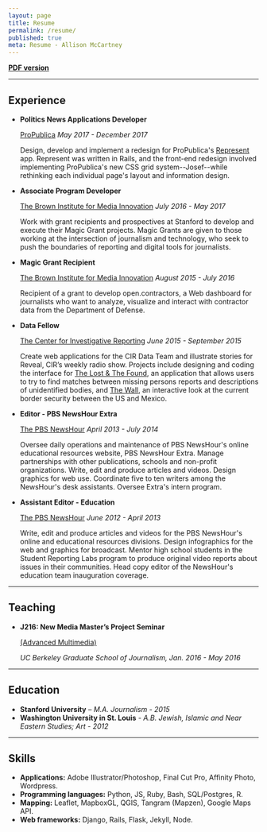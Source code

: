 ```yaml
---
layout: page
title: Resume
permalink: /resume/
published: true
meta: Resume - Allison McCartney
---
```


**[PDF version](/img/resume.pdf)**

___

## Experience

+   **Politics News Applications Developer**

    [ProPublica](http://propublica.org) *May 2017 - December 2017*  

    Design, develop and implement a redesign for ProPublica's [Represent](/news-apps/2017/10/15/represent.html) app. Represent was written in Rails, and the front-end redesign involved implementing ProPublica's new CSS grid system--Josef--while rethinking each individual page's layout and information design.

+   **Associate Program Developer**

    [The Brown Institute for Media Innovation](http://brown.stanford.edu) *July 2016 - May 2017*  

    Work with grant recipients and prospectives at Stanford to develop and execute their Magic Grant projects. Magic Grants are given to those working at the intersection of journalism and technology, who seek to push the boundaries of reporting and digital tools for journalists.

+   **Magic Grant Recipient**  

    [The Brown Institute for Media Innovation](http://brown.stanford.edu) *August 2015 - July 2016*  

    Recipient of a grant to develop open.contractors, a Web dashboard for journalists who want to analyze, visualize and interact with contractor data from the Department of Defense.

+   **Data Fellow**  

    [The Center for Investigative Reporting](https://www.revealnews.org/) *June 2015 - September 2015*  

    Create web applications for the CIR Data Team and illustrate stories for Reveal, CIR’s weekly radio show. Projects include designing and coding the interface for [The Lost & The Found](/news-apps/2017/09/12/lost-and-found.html), an application that allows users to try to find matches between missing persons reports and descriptions of unidentified bodies, and [The Wall](/news-apps/2017/08/12/the-wall.html), an interactive look at the current border security between the US and Mexico. 

+   **Editor - PBS NewsHour Extra**  

    [The PBS NewsHour](http://www.pbs.org/newshour/extra) *April 2013 - July 2014*  

    Oversee daily operations and maintenance of PBS NewsHour's online educational resources website, PBS NewsHour Extra. Manage partnerships with other publications, schools and non-profit organizations. Write, edit and produce articles and videos. Design graphics for web use. Coordinate five to ten writers among the NewsHour's desk assistants. Oversee Extra's intern program.

+   **Assistant Editor - Education**  

    [The PBS NewsHour](http://www.pbs.org/newshour/) *June 2012 - April 2013*  

    Write, edit and produce articles and videos for the PBS NewsHour's online and educational resources divisions. Design infographics for the web and graphics for broadcast. Mentor high school students in the Student Reporting Labs program to produce original video reports about issues in their communities. Head copy editor of the NewsHour's education team inauguration coverage.

___

## Teaching

+   **J216: New Media Master’s Project Seminar**  

    [(Advanced Multimedia)](https://journalism.berkeley.edu/curriculum/newmedia/)  

    *UC Berkeley Graduate School of Journalism, Jan. 2016 - May 2016*

___

## Education  

+   **Stanford University** – *M.A. Journalism - 2015*
+   **Washington University in St. Louis** - *A.B. Jewish, Islamic and Near Eastern Studies; Art - 2012*

___

## Skills

+   **Applications:** Adobe Illustrator/Photoshop, Final Cut Pro, Affinity Photo, Wordpress.
+   **Programming languages:** Python, JS, Ruby, Bash, SQL/Postgres, R.
+   **Mapping:** Leaflet, MapboxGL, QGIS, Tangram (Mapzen), Google Maps API. 
+   **Web frameworks:** Django, Rails, Flask, Jekyll, Node.
